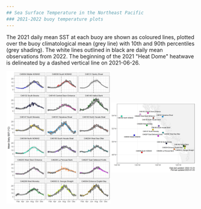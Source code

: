 ```yaml
---
## Sea Surface Temperature in the Northeast Pacific
### 2021-2022 buoy temperature plots
---
```


The 2021 daily mean SST at each buoy are shown as coloured lines, plotted over the buoy climatological mean (grey line) with 10th and 90th percentiles (grey shading). 
The white lines outlined in black are daily mean observations from 2022. 
The beginning of the 2021 "Heat Dome" heatwave is delineated by a dashed vertical line on 2021-06-26. 

<img src="./figures/Daily_mean_buoy_overview_2022.png" width="1000" />

